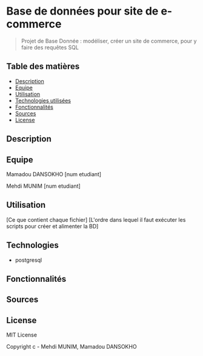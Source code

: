 # Base de données pour site de e-commerce

 > Projet de Base Donnée : modéliser, créer un site de commerce, pour y faire des requêtes SQL

## Table des matières
* [Description](#description)
* [Equipe](#equipe)
* [Utilisation](#utilisation)
* [Technologies utilisées](#technologies)
* [Fonctionnalités](#fonctionnalités)
* [Sources](#sources)
* [License](#license)


## Description

## Equipe
Mamadou DANSOKHO [num etudiant]

Mehdi MUNIM [num etudiant]

## Utilisation
[Ce que contient chaque fichier]
[L'ordre dans lequel il faut exécuter les scripts pour créer et alimenter la BD]

## Technologies
* postgresql

## Fonctionnalités

## Sources

## License 
MIT License 

Copyright c - Mehdi MUNIM, Mamadou DANSOKHO
